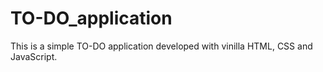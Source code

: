 # TO-DO_application

This is a simple TO-DO application developed with vinilla HTML, CSS and JavaScript.

